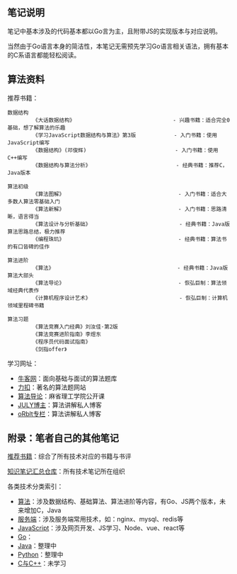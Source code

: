 ## 笔记说明 

笔记中基本涉及的代码基本都以Go言为主，且附带JS的实现版本与对应说明。

当然由于Go语言本身的简洁性，本笔记无需预先学习Go语言相关语法，拥有基本的C系语言都能轻松阅读。

## 算法资料

推荐书籍：
```
数据结构
        《大话数据结构》                               - 兴趣书籍：适合完全0基础，想了解算法的乐趣
        《学习JavaScript数据结构与算法》第3版            - 入门书籍：使用JavaScript编写
        《数据结构》(邓俊辉)                            - 入门书籍：使用C++编写  
        《数据结构与算法分析》                           - 经典书籍：推荐C，Java版本

算法初级
        《算法图解》                                    - 入门书籍：适合大多数人算法零基础入门
        《算法新解》                                    - 入门书籍：思路清晰，语言得当
        《算法设计与分析基础》                            - 经典书籍：Java版算法思路总结，极力推荐
        《编程珠玑》                                    - 经典书籍：算法书的有口皆碑的佳作

算法进阶
        《算法》                                       - 经典书籍：Java版算法大部头
        《算法导论》                                    - 恢弘巨制：算法领域经典代表作
        《计算机程序设计艺术》                            - 恢弘巨制：计算机领域里程碑书籍 

算法习题
        《算法竞赛入门经典》刘汝佳·第2版
        《算法竞赛进阶指南》李煜东 
        《程序员代码面试指南》
        《剑指offer》                               
```

学习网址：
- [牛客网](https://www.nowcoder.com/)：面向基础与面试的算法题库
- [力扣](https://leetcode.com/)：著名的算法题网站
- [算法导论](http://open.163.com/special/opencourse/algorithms.html)：麻省理工学院公开课
- [JULY博主](https://blog.csdn.net/v_july_v)：算法讲解私人博客
- [oRblt专栏](https://blog.csdn.net/orbit)：算法讲解私人博客
 

## 附录：笔者自己的其他笔记

[推荐书籍](https://github.com/ruyuejun/polaris)：综合了所有技术对应的书籍与书评

[知识笔记汇总仓库](https://github.com/overnote)：所有技术笔记所在组织  

各类技术分类索引：
- [算法](https://github.com/overnote/Algorithm)：涉及数据结构、基础算法、算法进阶等内容，有Go、JS两个版本，未来增加C，Java
- [服务端](https://github.com/overnote/Server)：涉及服务端常用技术，如：nginx、mysql、redis等
- [JavaScript](https://github.com/overnote/JavaScript)：涉及网页开发、JS学习、Node、vue、react等
- [Go](https://github.com/overnote/Golang)：
- [Java]()：整理中
- [Python]()：整理中
- [C与C++]()：未学习
